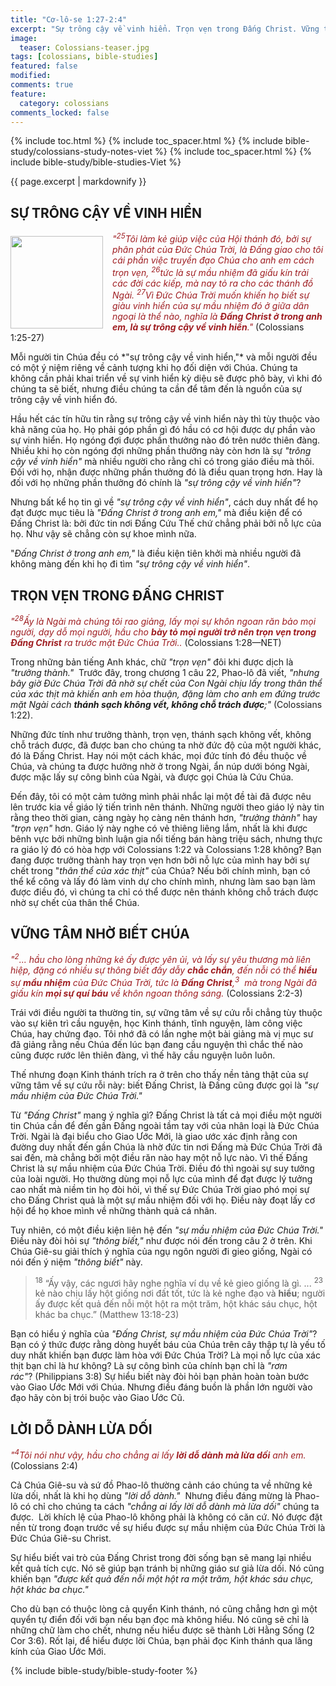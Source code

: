 ```yaml
---
title: "Cơ-lô-se 1:27-2:4"
excerpt: "Sự trông cậy về vinh hiển. Trọn vẹn trong Đấng Christ. Vững tâm nhờ biết Chúa. Lời dỗ dành lừa dối."
image:
  teaser: Colossians-teaser.jpg
tags: [colossians, bible-studies]
featured: false
modified:
comments: true
feature:
  category: colossians
comments_locked: false
---
```


{% include toc.html %}
{% include toc_spacer.html %}
{% include bible-study/colossians-study-notes-viet %}
{% include toc_spacer.html %}
{% include bible-study/bible-studies-Viet %}

{{ page.excerpt | markdownify }}

## SỰ TRÔNG CẬY VỀ VINH HIỂN
<div>
<p>
<img alt src="{{ site.url }}/assets/images/Colossians-teaser.jpg" style="border: 0px none; margin: 7px 15px 0px 0px; max-width: 100%; height: 148px; padding: 0px; float: left;">
<span style="color: rgb(159, 29, 33);"><i>"<sup>25</sup>Tôi làm kẻ giúp việc của Hội thánh đó, bởi sự phân phát của Ðức Chúa Trời, là Ðấng giao cho tôi cái phần việc truyền đạo Chúa cho anh em cách trọn vẹn, <sup>26</sup>tức là sự mầu nhiệm đã giấu kín trải các đời các kiếp, mà nay tỏ ra cho các thánh đồ Ngài. <sup>27</sup>Vì Ðức Chúa Trời muốn khiến họ biết sự giàu vinh hiển của sự mầu nhiệm đó ở giữa dân ngoại là thể nào, nghĩa là <strong>Ðấng Christ ở trong anh em, là sự trông cậy về vinh hiển</strong>."</i></span> (Colossians 1:25-27)
</p>
</div>
Mỗi người tin Chúa đều có *"sự trông cậy về vinh hiển,"* và mỗi người đều có một ý niệm riêng về cảnh tượng khi họ đối diện với Chúa. Chúng ta không cần phải khai triển về sự vinh hiển kỳ diệu sẽ được phô bày, vì khi đó chúng ta sẽ biết, nhưng điều chúng ta cần để tâm đến là nguồn của sự trông cậy về vinh hiển đó.

Hầu hết các tín hữu tin rằng sự trông cậy về vinh hiển này thì tùy thuộc vào khả năng của họ.  Họ phải góp phần gì đó hầu có cơ hội được dự phần vào sự vinh hiển. Họ ngóng đợi được phần thưởng nào đó trên nước thiên đàng. Nhiều khi họ còn ngóng đợi những phần thưởng này còn hơn là sự *"trông cậy về vinh hiển"* mà nhiều người cho rằng chỉ có trong giáo điều mà thôi. Đối với họ, nhận được những phần thưởng đó là điều quan trọng hơn. Hay là đối với họ những phần thưởng đó chính là *"sự trông cậy về vinh hiển"*?

Nhưng bất kể họ tin gì về *"sự trông cậy về vinh hiển"*, cách duy nhất để họ đạt được mục tiêu là *"Đấng Christ ở trong anh em,"* mà điều kiện để có Đấng Christ là: bởi đức tin nơi Đấng Cứu Thế chứ chẳng phải bởi nỗ lực của họ. Như vậy sẽ chẳng còn sự khoe mình nữa.

"*Đấng Christ ở trong anh em,"* là điều kiện tiên khởi mà nhiều người đã không màng đến khi họ đi tìm *"sự trông cậy về vinh hiển"*.

## TRỌN VẸN TRONG ĐẤNG CHRIST

<span style="color: rgb(159, 29, 33);">
<i>"<sup>28</sup>Ấy là Ngài mà chúng tôi rao giảng, lấy mọi sự khôn ngoan răn bảo mọi người, dạy dỗ mọi người, hầu cho <strong>bày tỏ mọi người trở nên trọn vẹn trong Ðấng Christ</strong> ra trước mặt Ðức Chúa Trời.</strong>.</i></span> (Colossians 1:28—NET)

Trong những bản tiếng Anh khác, chữ *"trọn vẹn"* đôi khi được dịch là *"trưởng thành."*  Trước đây, trong chương 1 câu 22, Phao-lô đã viết, *"nhưng bây giờ Ðức Chúa Trời đã nhờ sự chết của Con Ngài chịu lấy trong thân thể của xác thịt mà khiến anh em hòa thuận, đặng làm cho anh em đứng trước mặt Ngài cách <strong>thánh sạch không vết, không chỗ trách được</strong>;"* (Colossians 1:22).

Những đức tính như trưởng thành, trọn vẹn, thánh sạch không vết, không chỗ trách được, đã được ban cho chúng ta nhờ đức độ của một người khác, đó là Đấng Christ. Hay nói một cách khác, mọi đức tính đó đều thuộc về Chúa, và chúng ta được hưởng nhờ ở trong Ngài, ẩn núp dưới bóng Ngài, được mặc lấy sự công bình của Ngài, và được gọi Chúa là Cứu Chúa.

Đến đây, tôi có một cảm tưởng mình phải nhắc lại một đề tài đã được nêu lên trước kia về giáo lý tiến trình nên thánh. Những người theo giáo lý này tin rằng theo thời gian, càng ngày họ càng nên thánh hơn, *"trưởng thành"* hay *"trọn vẹn"* hơn. Giáo lý này nghe có vẻ thiêng liêng lắm, nhất là khi được bênh vực bởi những bình luận gia nổi tiếng bán hàng triệu sách, nhưng thực ra giáo lý đó có hòa hợp với Colossians 1:22 và Colossians 1:28 không?  Bạn đang được trưởng thành hay trọn vẹn hơn bởi nỗ lực của mình hay bởi sự chết trong "*thân thể của xác thịt"* của Chúa? Nếu bởi chính mình, bạn có thể kể công và lấy đó làm vinh dự cho chính mình, nhưng làm sao bạn làm được điều đó, vì chúng ta chỉ có thể được nên thánh không chỗ trách được nhờ sự chết của thân thể Chúa.

## VỮNG TÂM NHỜ BIẾT CHÚA

<span style="color: rgb(159, 29, 33);">
<i>"<sup>2</sup>... hầu cho lòng những kẻ ấy được yên ủi, và lấy sự yêu thương mà liên hiệp, đặng có nhiều sự thông biết đầy dẫy <strong>chắc chắn</strong>, đến nỗi có thể <strong>hiểu</strong> sự <strong>mầu nhiệm</strong> của Ðức Chúa Trời, tức là <strong>Ðấng Christ</strong>,<sup>3</sup>  mà trong Ngài đã giấu kín <strong>mọi sự quí báu</strong> về khôn ngoan thông sáng.</i></span> (Colossians 2:2-3)

Trái với điều người ta thường tin, sự vững tâm về sự cứu rỗi chẳng tùy thuộc vào sự kiên trì cầu nguyện, học Kinh thánh, tĩnh nguyện, làm công việc Chúa, hay chứng đạo. Tôi nhớ đã có lần nghe một bài giảng mà vị mục sư đã giảng rằng nếu Chúa đến lúc bạn đang cầu nguyện thì chắc thế nào cũng được rước lên thiên đàng, vì thế hãy cầu nguyện luôn luôn.

Thế nhưng đoạn Kinh thánh trích ra ở trên cho thấy nền tảng thật của sự vững tâm về sự cứu rỗi này: biết Đấng Christ, là Đấng cũng được gọi là *"sự mầu nhiệm của Đức Chúa Trời."*

Từ *"Đấng Christ"* mang ý nghĩa gì? Đấng Christ là tất cả mọi điều một người tin Chúa cần để đến gần Đấng ngoài tầm tay với của nhân loại là Đức Chúa Trời. Ngài là đại biểu cho Giao Ước Mới, là giao ước xác định rằng con đường duy nhất đến gần Chúa là nhờ đức tin nơi Đấng mà Đức Chúa Trời đã sai đến, mà chẳng bởi một điều răn nào hay một nỗ lực nào. Vì thế Đấng Christ là sự mầu nhiệm của Đức Chúa Trời. Điều đó thì ngoài sự suy tưởng của loài người. Họ thường dùng mọi nỗ lực của mình để đạt được lý tưởng cao nhất mà niềm tin họ đòi hỏi, vì thế sự Đức Chúa Trời giao phó mọi sự cho Đấng Christ quả là một sự mầu nhiệm đối với họ. Điều này đoạt lấy cơ hội để họ khoe mình về những thành quả cá nhân.

Tuy nhiên, có một điều kiện liên hệ đến *"sự mầu nhiệm của Đức Chúa Trời."*  Điều này đòi hỏi sự *"thông biết,"* như được nói đến trong câu 2 ở trên. Khi Chúa Giê-su giải thích ý nghĩa của ngụ ngôn người đi gieo giống, Ngài có nói đến ý niệm *"thông biết"* này.

> <sup>18</sup> “Ấy vậy, các ngươi hãy nghe nghĩa ví dụ về kẻ gieo giống là gì. ... <sup>23</sup> kẻ nào chịu lấy hột giống nơi đất tốt, tức là kẻ nghe đạo và <strong>hiểu</strong>; người ấy được kết quả đến nỗi một hột ra một trăm, hột khác sáu chục, hột khác ba chục.” (Matthew 13:18-23)

Bạn có hiểu ý nghĩa của *"Đấng Christ, sự mầu nhiệm của Đức Chúa Trời"*? Bạn có ý thức được rằng dòng huyết báu của Chúa trên cây thập tự là yếu tố duy nhất khiến bạn được làm hòa với Đức Chúa Trời? Là mọi nỗ lực của xác thịt bạn chỉ là hư không? Là sự công bình của chính bạn chỉ là *"rơm rác"*? (Philippians 3:8) Sự hiểu biết này đòi hỏi bạn phản hoàn toàn bước vào Giao Ước Mới với Chúa. Nhưng điều đáng buồn là phần lớn người vào đạo hãy còn bị trói buộc vào Giao Ước Cũ.

## LỜI DỖ DÀNH LỪA DỐI

<span style="color: rgb(159, 29, 33);">
<i>"<sup>4</sup>Tôi nói như vậy, hầu cho chẳng ai lấy <strong>lời dỗ dành mà lừa dối</strong> anh em.</i></span> (Colossians 2:4) 

Cả Chúa Giê-su và sứ đồ Phao-lô thường cảnh cáo chúng ta về những kẻ lừa dối, nhất là khi họ dùng *"lời dỗ dành."*  Nhưng điều đáng mừng là Phao-lô có chỉ cho chúng ta cách *"chẳng ai lấy lời dỗ dành mà lừa dối"* chúng ta được.  Lời khích lệ của Phao-lô không phải là không có căn cứ. Nó được đặt nền từ trong đoạn trước về sự hiểu được sự mầu nhiệm của Đức Chúa Trời là Đức Chúa Giê-su Christ.

Sự hiểu biết vai trò của Đấng Christ trong đời sống bạn sẽ mang lại nhiều kết quả tích cực. Nó sẽ giúp bạn tránh bị những giáo sư giả lừa dối. Nó cũng khiến bạn *"được kết quả đến nỗi một hột ra một trăm, hột khác sáu chục, hột khác ba chục."*

Cho dù bạn có thuộc lòng cả quyển Kinh thánh, nó cũng chẳng hơn gì một quyển tự điển đối với bạn nếu bạn đọc mà không hiểu. Nó cũng sẽ chỉ là những chữ làm cho chết, nhưng nếu hiểu được sẽ thành Lời Hằng Sống (2 Cor 3:6). Rốt lại, để hiểu được lời Chúa, bạn phải đọc Kinh thánh qua lăng kính của Giao Ước Mới.

{% include bible-study/bible-study-footer %}
